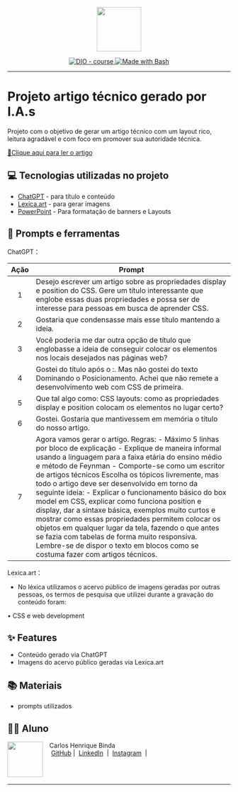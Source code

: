 <p align="center">
    <img width="100" src=".github/assets/banner.png">
</p>


<p align="center">
  <a href="https://dio.me/"><img src="https://img.shields.io/badge/DIO-Course-28DA77?logo=youtube" alt="DIO - course">
  </a>
  <a href="https://www.gnu.org/software/bash/" title="Go to Bash homepage"><img src="https://img.shields.io/badge/Prompt-Project-blue?logo=gnu-bash&amp;logoColor=white" alt="Made with Bash">
  </a>
</p>

-------


# Projeto artigo técnico gerado por I.A.s


Projeto com o objetivo de gerar um artigo técnico com um layout rico, leitura agradável e com foco em promover sua autoridade técnica.

<a href=""> 📕Clique aqui para ler o artigo</a>

## 💻 Tecnologias utilizadas no projeto

- [ChatGPT](https://chat.openai.com/) - para título e conteúdo
- [Lexica.art](https://lexica.art/) - para gerar imagens
- [PowerPoint](https://www.microsoft.com/en/microsoft-365/powerpoint) - Para formatação de banners e Layouts

## 📄 Prompts e ferramentas


ChatGPT：

| Ação | Prompt |
| :--: | ------ |
| 1 | Desejo escrever um artigo sobre as propriedades display e position do CSS. Gere um título interessante que englobe essas duas propriedades e possa ser de interesse para pessoas em busca de aprender CSS. |
| 2 | Gostaria que condensasse mais esse título mantendo a ideia. |
| 3 | Você poderia me dar outra opção de título que englobasse a ideia de conseguir colocar os elementos nos locais desejados nas páginas web? |
| 4 | Gostei do título após o :. Mas não gostei do texto Dominando o Posicionamento. Achei que não remete a desenvolvimento web com CSS de primeira. |
| 5 | Que tal algo como: CSS layouts: como as propriedades display e position colocam os elementos no lugar certo? |
| 6 | Gostei. Gostaria que mantivessem em memória o título do nosso artigo. |
| 7 | Agora vamos gerar o artigo. Regras: - Máximo 5 linhas por bloco de explicação - Explique de maneira informal usando a linguagem para a faixa etária do ensino médio e método de Feynman - Comporte-se como um escritor de artigos técnicos Escolha os tópicos livremente, mas todo o artigo deve ser desenvolvido em torno da seguinte ideia: - Explicar o funcionamento básico do box model em CSS, explicar como funciona position e display, dar a sintaxe básica, exemplos muito curtos e mostrar como essas propriedades permitem colocar os objetos em qualquer lugar da tela, fazendo o que antes se fazia com tabelas de forma muito responsiva. Lembre-se de dispor o texto em blocos como se costuma fazer com artigos técnicos. |



Lexica.art：

- No léxica utilizamos o acervo público de imagens geradas por outras pessoas, os termos de pesquisa que utilizei durante a gravação do conteúdo foram:

• CSS e web development



## ✨ Features

- Conteúdo gerado via ChatGPT
- Imagens do acervo público geradas via Lexica.art

## 📚 Materiais

- prompts utilizados

## 👨‍💻 Aluno

<p>
    <img 
      align=left 
      margin=10 
      width=80 
      src="https://avatars.githubusercontent.com/u/37452836?v=4"
    />
    <p>&nbsp&nbsp&nbspCarlos Henrique Binda<br>
    &nbsp&nbsp&nbsp
    <a href="https://github.com/carloshbinda">
    GitHub</a>&nbsp;|&nbsp;
    <a href="https://www.linkedin.com/in/carlos-henrique-binda-9a18b3128/">LinkedIn</a>
&nbsp;|&nbsp;
    <a href="https://www.instagram.com/carloshbinda/">
    Instagram</a>
&nbsp;|&nbsp;</p>
</p>
<br/><br/>
<p>

---

